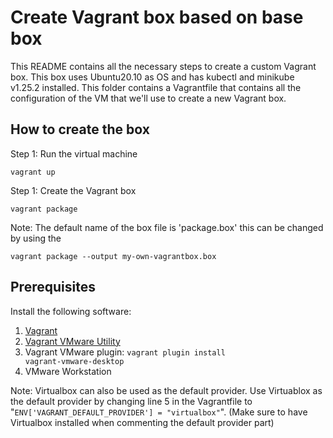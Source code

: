 # Create Vagrant box based on base box
This README contains all the necessary steps to create a custom Vagrant box. This box uses Ubuntu20.10 as OS and has kubectl and minikube v1.25.2 installed. 
This folder contains a Vagrantfile that contains all the configuration of the VM that we'll use to create a new Vagrant box.


## How to create the box
Step 1: Run the virtual machine

    vagrant up

Step 1: Create the Vagrant box

    vagrant package

Note: The default name of the box file is 'package.box' this can be changed by using the 

    vagrant package --output my-own-vagrantbox.box

## Prerequisites
Install the following software:
1. [Vagrant](https://www.vagrantup.com/downloads)
2. [Vagrant VMware Utility](https://www.vagrantup.com/docs/providers/vmware/vagrant-vmware-utility)
3. Vagrant VMware plugin: <code>vagrant plugin install vagrant-vmware-desktop</code>
4. VMware Workstation

Note: Virtualbox can also be used as the default provider. Use Virtuablox as the default provider by changing line 5 in the Vagrantfile to "<code>ENV['VAGRANT_DEFAULT_PROVIDER'] = "virtualbox"</code>". (Make sure to have Virtualbox installed when commenting the default provider part)